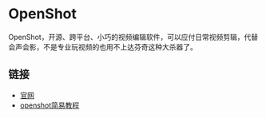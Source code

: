 # OpenShot

OpenShot，开源、跨平台、小巧的视频编辑软件，可以应付日常视频剪辑，代替会声会影，不是专业玩视频的也用不上达芬奇这种大杀器了。

## 链接

* [官网](https://www.openshot.org/zh-hans/)
* [openshot简易教程](http://www.360doc.com/content/21/0625/09/1522852_983614262.shtml)
